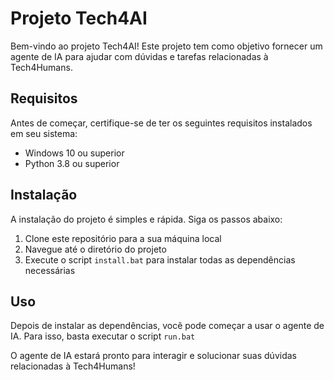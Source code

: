 
# Projeto Tech4AI

Bem-vindo ao projeto Tech4AI! Este projeto tem como objetivo fornecer um agente de IA para ajudar com dúvidas e tarefas relacionadas à Tech4Humans.


## Requisitos

Antes de começar, certifique-se de ter os seguintes requisitos instalados em seu sistema:

- Windows 10 ou superior
- Python 3.8 ou superior

## Instalação

A instalação do projeto é simples e rápida. Siga os passos abaixo:

1. Clone este repositório para a sua máquina local
2. Navegue até o diretório do projeto
3. Execute o script `install.bat` para instalar todas as dependências necessárias

## Uso

Depois de instalar as dependências, você pode começar a usar o agente de IA. Para isso, basta executar o script `run.bat`

O agente de IA estará pronto para interagir e solucionar suas dúvidas relacionadas à Tech4Humans!